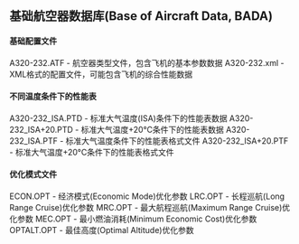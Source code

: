 ## 基础航空器数据库(Base of Aircraft Data, BADA)

#### 基础配置文件

A320-232.ATF - 航空器类型文件，包含飞机的基本参数数据
A320-232.xml - XML格式的配置文件，可能包含飞机的综合性能数据



#### 不同温度条件下的性能表

A320-232_ISA.PTD - 标准大气温度(ISA)条件下的性能表数据
A320-232_ISA+20.PTD - 标准大气温度+20°C条件下的性能表数据
A320-232_ISA.PTF - 标准大气温度条件下的性能表格式文件
A320-232_ISA+20.PTF - 标准大气温度+20°C条件下的性能表格式文件



#### 优化模式文件

ECON.OPT - 经济模式(Economic Mode)优化参数
LRC.OPT - 长程巡航(Long Range Cruise)优化参数
MRC.OPT - 最大航程巡航(Maximum Range Cruise)优化参数
MEC.OPT - 最小燃油消耗(Minimum Economic Cost)优化参数
OPTALT.OPT - 最佳高度(Optimal Altitude)优化参数